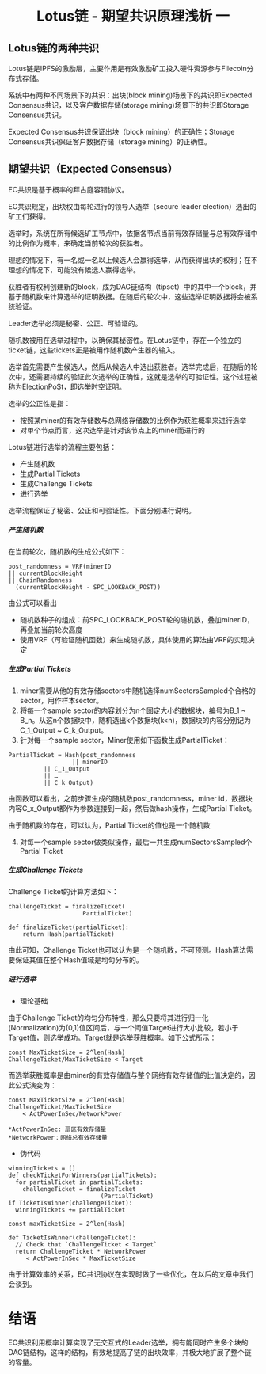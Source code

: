 # <center>Lotus链 - 期望共识原理浅析 一</center>

## Lotus链的两种共识
Lotus链是IPFS的激励层，主要作用是有效激励矿工投入硬件资源参与Filecoin分布式存储。

系统中有两种不同场景下的共识：出块(block mining)场景下的共识即Expected Consensus共识，以及客户数据存储(storage mining)场景下的共识即Storage Consensus共识。

Expected Consensus共识保证出块（block mining）的正确性；Storage Consensus共识保证客户数据存储（storage mining）的正确性。

## 期望共识（Expected Consensus）
EC共识是基于概率的拜占庭容错协议。

EC共识规定，出块权由每轮进行的领导人选举（secure leader election）选出的矿工们获得。

选举时，系统在所有候选矿工节点中，依据各节点当前有效存储量与总有效存储中的比例作为概率，来确定当前轮次的获胜者。 
 
理想的情况下，有一名或一名以上候选人会赢得选举，从而获得出块的权利；在不理想的情况下，可能没有候选人赢得选举。

获胜者有权利创建新的block，成为DAG链结构（tipset）中的其中一个block，并基于随机数来计算选举的证明数据。在随后的轮次中，这些选举证明数据将会被系统验证。

Leader选举必须是秘密、公正、可验证的。

随机数被用在选举过程中，以确保其秘密性。在Lotus链中，存在一个独立的ticket链，这些tickets正是被用作随机数产生器的输入。

选举首先需要产生候选人，然后从候选人中选出获胜者。选举完成后，在随后的轮次中，还需要持续的验证此次选举的正确性，这就是选举的可验证性。这个过程被称为ElectionPoSt，即选举时空证明。

选举的公正性是指：
- 按照某miner的有效存储数与总网络存储数的比例作为获胜概率来进行选举
- 对单个节点而言，这次选举是针对该节点上的miner而进行的

Lotus链进行选举的流程主要包括：
- 产生随机数
- 生成Partial Tickets
- 生成Challenge Tickets
- 进行选举

选举流程保证了秘密、公正和可验证性。下面分别进行说明。

##### 产生随机数
在当前轮次，随机数的生成公式如下：  

```
post_randomness = VRF(minerID
|| currentBlockHeight 
|| ChainRandomness
  (currentBlockHeight - SPC_LOOKBACK_POST))
```

由公式可以看出
- 随机数种子的组成：前SPC_LOOKBACK_POST轮的随机数，叠加minerID，再叠加当前轮次高度
- 使用VRF（可验证随机函数）来生成随机数，具体使用的算法由VRF的实现决定

##### 生成Partial Tickets
1. miner需要从他的有效存储sectors中随机选择numSectorsSampled个合格的sector，用作样本sector。
2. 将每一个sample sector的内容划分为n个固定大小的数据块，编号为B_1 ~ B_n。从这n个数据块中，随机选出k个数据块(k<n)，数据块的内容分别记为C_1_Output ~ C_k_Output。
3. 针对每一个sample sector，Miner使用如下函数生成PartialTicket：

```
PartialTicket = Hash(post_randomness 
                  || minerID 
		  || C_1_Output 
		  || … 
		  || C_k_Output)
```

由函数可以看出，之前步骤生成的随机数post_randomness，miner id，数据块内容C_x_Output都作为参数连接到一起，然后做hash操作，生成Partial Ticket。

由于随机数的存在，可以认为，Partial Ticket的值也是一个随机数

4. 对每一个sample sector做类似操作，最后一共生成numSectorsSampled个Partial Ticket

##### 生成Challenge Tickets

Challenge Ticket的计算方法如下：  

```
challengeTicket = finalizeTicket(
                     PartialTicket) 

def finalizeTicket(partialTicket):
    return Hash(partialTicket)
```

由此可知，Challenge Ticket也可以认为是一个随机数，不可预测。Hash算法需要保证其值在整个Hash值域是均匀分布的。

##### 进行选举
- 理论基础

由于Challenge Ticket的均匀分布特性，那么只要将其进行归一化(Normalization)为(0,1)值区间后，与一个阈值Target进行大小比较，若小于Target值，则选举成功。Target就是选举获胜概率。如下公式所示：

```
const MaxTicketSize = 2^len(Hash)
ChallengeTicket/MaxTicketSize < Target
```

而选举获胜概率是由miner的有效存储值与整个网络有效存储值的比值决定的，因此公式演变为：

```
const MaxTicketSize = 2^len(Hash)
ChallengeTicket/MaxTicketSize 
    < ActPowerInSec/NetworkPower

*ActPowerInSec: 扇区有效存储量
*NetworkPower：网络总有效存储量
```

- 伪代码

```
winningTickets = []
def checkTicketForWinners(partialTickets):
  for partialTicket in partialTickets:
    challengeTicket = finalizeTicket
                          (PartialTicket) 
if TicketIsWinner(challengeTicket):
  winningTickets += partialTicket
			
const maxTicketSize = 2^len(Hash)

def TicketIsWinner(challengeTicket):
  // Check that `ChallengeTicket < Target`
  return ChallengeTicket * NetworkPower
     < ActPowerInSec * MaxTicketSize
```

由于计算效率的关系，EC共识协议在实现时做了一些优化，在以后的文章中我们会谈到。

# 结语
EC共识利用概率计算实现了无交互式的Leader选举，拥有能同时产生多个块的DAG链结构，这样的结构，有效地提高了链的出块效率，并极大地扩展了整个链的容量。
